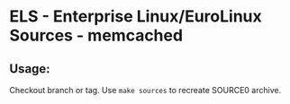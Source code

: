 # ELS - Enterprise Linux/EuroLinux Sources - memcached
 
## Usage:
  Checkout branch or tag. Use `make sources` to recreate  SOURCE0 archive.
